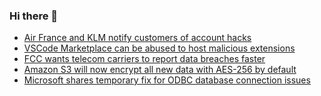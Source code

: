 ### Hi there 👋

<!--START_SECTION:feed-->
* [Air France and KLM notify customers of account hacks](https://www.bleepingcomputer.com/news/security/air-france-and-klm-notify-customers-of-account-hacks/)
* [VSCode Marketplace can be abused to host malicious extensions](https://www.bleepingcomputer.com/news/microsoft/vscode-marketplace-can-be-abused-to-host-malicious-extensions/)
* [FCC wants telecom carriers to report data breaches faster](https://www.bleepingcomputer.com/news/security/fcc-wants-telecom-carriers-to-report-data-breaches-faster/)
* [Amazon S3 will now encrypt all new data with AES-256 by default](https://www.bleepingcomputer.com/news/security/amazon-s3-will-now-encrypt-all-new-data-with-aes-256-by-default/)
* [Microsoft shares temporary fix for ODBC database connection issues](https://www.bleepingcomputer.com/news/microsoft/microsoft-shares-temporary-fix-for-odbc-database-connection-issues/)
<!--END_SECTION:feed-->

<!--
**frankenk/frankenk** is a ✨ _special_ ✨ repository because its `README.md` (this file) appears on your GitHub profile.

Here are some ideas to get you started:

- 🔭 I’m currently working on ...
- 🌱 I’m currently learning ...
- 👯 I’m looking to collaborate on ...
- 🤔 I’m looking for help with ...
- 💬 Ask me about ...
- 📫 How to reach me: ...
- 😄 Pronouns: ...
- ⚡ Fun fact: ...
-->



